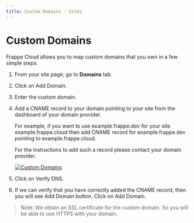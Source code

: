 ```yaml
---
title: Custom Domains - Sites
---
```


# Custom Domains

Frappe Cloud allows you to map custom domains that you own in a few simple steps.

1. From your site page, go to **Domains** tab.
2. Click on Add Domain.
3. Enter the custom domain.
4. Add a CNAME record to your domain pointing to your site from the dashboard of
   your domain provider.

   For example, if you want to use example.frappe.dev for your site
   example.frappe.cloud then add CNAME record for example.frappe.dev pointing to
   example.frappe.cloud.

   For the instructions to add such a record please contact your domain provider.

   [![Custom Domains](/assets/press/images/docs/custom-domains.png)](/assets/press/images/docs/custom-domains.png)
5. Click on Verify DNS.
6. If we can verify that you have correctly added the CNAME record, then you
   will see Add Domain button. Click on Add Domain.

> Note: We obtain an SSL certificate for the custom domain. So you will be able
> to use HTTPS with your domain.
